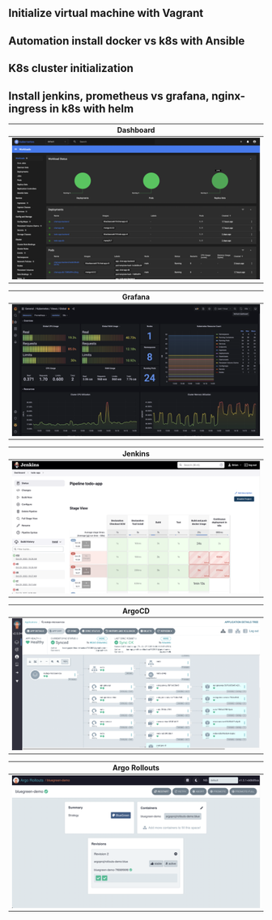 ## Initialize virtual machine with Vagrant
## Automation install docker vs k8s with Ansible
## K8s cluster initialization
## Install jenkins, prometheus vs grafana, nginx-ingress in k8s with helm

|                                        Dashboard                                        |
| :--------------------------------------------------------------------------------: | 
| ![](./images/k8s-dashboard.png) | 

|                                        Grafana                                        |
| :--------------------------------------------------------------------------------: | 
| ![](./images/grafana.png) | 

|                                        Jenkins                                        |
| :--------------------------------------------------------------------------------: | 
| ![](./images/jenkins.png) | 

|                                        ArgoCD                                        |
| :--------------------------------------------------------------------------------: | 
| ![](./images/argocd.png) | 

|                                        Argo Rollouts                                        |
| :--------------------------------------------------------------------------------: | 
| ![](./images/argo-rollouts.png) | 